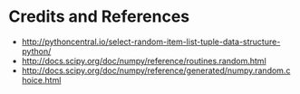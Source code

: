 # Credits and References

 + http://pythoncentral.io/select-random-item-list-tuple-data-structure-python/
 + http://docs.scipy.org/doc/numpy/reference/routines.random.html
 + http://docs.scipy.org/doc/numpy/reference/generated/numpy.random.choice.html
